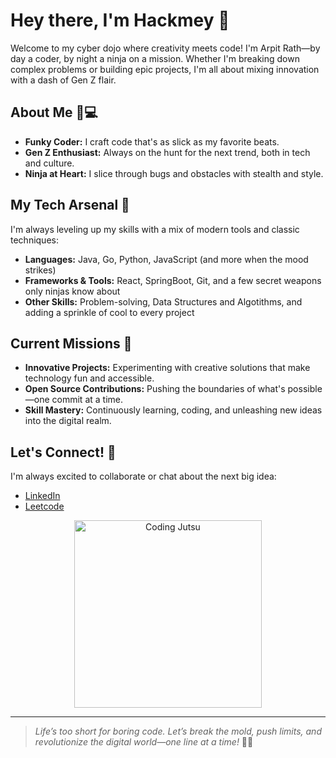 # Hey there, I'm Hackmey 👋

Welcome to my cyber dojo where creativity meets code! I'm Arpit Rath—by day a coder, by night a ninja on a mission. Whether I'm breaking down complex problems or building epic projects, I'm all about mixing innovation with a dash of Gen Z flair.

## About Me 🥷💻

- **Funky Coder:** I craft code that's as slick as my favorite beats.
- **Gen Z Enthusiast:** Always on the hunt for the next trend, both in tech and culture.
- **Ninja at Heart:** I slice through bugs and obstacles with stealth and style.

## My Tech Arsenal 🚀

I'm always leveling up my skills with a mix of modern tools and classic techniques:
- **Languages:** Java, Go, Python, JavaScript (and more when the mood strikes)
- **Frameworks & Tools:** React, SpringBoot, Git, and a few secret weapons only ninjas know about
- **Other Skills:** Problem-solving, Data Structures and Algotithms, and adding a sprinkle of cool to every project

## Current Missions 🎯

- **Innovative Projects:** Experimenting with creative solutions that make technology fun and accessible.
- **Open Source Contributions:** Pushing the boundaries of what's possible—one commit at a time.
- **Skill Mastery:** Continuously learning, coding, and unleashing new ideas into the digital realm.

## Let's Connect! 🌟

I'm always excited to collaborate or chat about the next big idea:
- [LinkedIn](https://www.linkedin.com/in/arpitrath04/)  
- [Leetcode](https://leetcode.com/u/Hackmey/)

<div align="center">
  <img src="https://raw.githubusercontent.com/Hackmey/Hackmey/proGIF.gif" alt="Coding Jutsu" width="300" />
</div>

---

> *Life’s too short for boring code. Let’s break the mold, push limits, and revolutionize the digital world—one line at a time!* 🤘🏼
